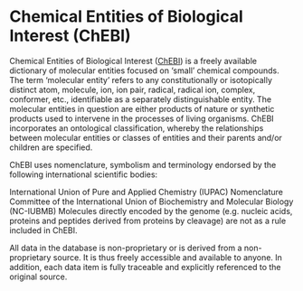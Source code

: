 # Chemical Entities of Biological Interest (ChEBI)

Chemical Entities of Biological Interest ([ChEBI](http://www.ebi.ac.uk/chebi)) is a freely available dictionary of molecular entities focused on ‘small’ chemical compounds. The term ‘molecular entity’ refers to any constitutionally or isotopically distinct atom, molecule, ion, ion pair, radical, radical ion, complex, conformer, etc., identifiable as a separately distinguishable entity. The molecular entities in question are either products of nature or synthetic products used to intervene in the processes of living organisms. ChEBI incorporates an ontological classification, whereby the relationships between molecular entities or classes of entities and their parents and/or children are specified.

ChEBI uses nomenclature, symbolism and terminology endorsed by the following international scientific bodies:

International Union of Pure and Applied Chemistry (IUPAC)
Nomenclature Committee of the International Union of Biochemistry and Molecular Biology (NC-IUBMB)
Molecules directly encoded by the genome (e.g. nucleic acids, proteins and peptides derived from proteins by cleavage) are not as a rule included in ChEBI.

All data in the database is non-proprietary or is derived from a non-proprietary source. It is thus freely accessible and available to anyone. In addition, each data item is fully traceable and explicitly referenced to the original source.
